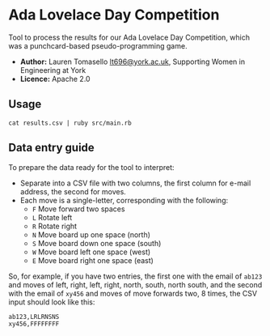 Ada Lovelace Day Competition
============================

Tool to process the results for our Ada Lovelace Day Competition, which was a punchcard-based pseudo-programming game.

- **Author:** Lauren Tomasello <lt696@york.ac.uk>, Supporting Women in Engineering at York
- **Licence:** Apache 2.0

Usage
-----

	cat results.csv | ruby src/main.rb

Data entry guide
----------------

To prepare the data ready for the tool to interpret:

* Separate into a CSV file with two columns, the first column for e-mail address, the second for moves.
* Each move is a single-letter, corresponding with the following:
	- `F` Move forward two spaces
	- `L` Rotate left
	- `R` Rotate right
	- `N` Move board up one space (north)
	- `S` Move board down one space (south)
	- `W` Move board left one space (west)
	- `E` Move board right one space (east)

So, for example, if you have two entries, the first one with the email of `ab123` and moves of left, right, left, right, north, south, north south, and the second with the email of `xy456` and moves of move forwards two, 8 times, the CSV input should look like this:

```csv
ab123,LRLRNSNS
xy456,FFFFFFFF
```
